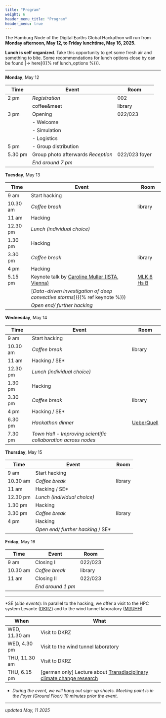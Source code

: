 ```yaml
---
title: "Program"
weight: 6
header_menu_title: "Program"
header_menu: true
---
```

The Hamburg Node of the Digital Earths Global Hackathon will run from **Monday afternoon, May 12, to Friday lunchtime, May 16, 2025**.

**Lunch is self organized**. Take this opportunity to get some fresh air and something to bite. Some recommendations for lunch options close by can be found [-> here]({{% ref lunch_options %}}).

---


**Monday**, May 12

| Time | Event | Room |
|------|-------|------|
| 2 pm | *Registration*| 002     |
|      | coffee&meet   | library |
| 3 pm | Opening       | 022/023 |
|      | - Welcome     |         |
|      | - Simulation  |         |
|      | - Logistics             |         |
| 5 pm | - Group distribution    |         |
| 5.30 pm | Group photo afterwards *Reception*    | 022/023 foyer |
| | *End around 7 pm* |


**Tuesday**, May 13

|  Time    | Event | Room |
|----------|-------|------|
|     9 am | Start hacking     |   |
| 10.30 am | *Coffee break*    | library |
|    11 am | Hacking           |         |
| 12.30 pm | *Lunch (individual choice)* | |
|  1.30 pm |  Hacking          |         |
|  3.30 pm | *Coffee break*    | library |
|    4  pm | Hacking           |         |
|  5.15 pm | Keynote talk by [Caroline Muller (ISTA, Vienna)](https://ist.ac.at/en/research/muller-group/) | [MLK 6 Hs B](https://maps.app.goo.gl/ejrctifHV1hyonhz6) |
|          |  [*Data-driven investigation of deep convective storms*]({{% ref keynote %}}) |
| | *Open end/ further hacking* |

**Wednesday**, May 14

|  Time    | Event | Room |
|----------|-------|------|
|     9 am | Start hacking     |   |
| 10.30 am | *Coffee break*    | library |
|    11 am | Hacking / SE*     |         |
| 12.30 pm | *Lunch (individual choice)* | |
|  1.30 pm | Hacking           |         |
|  3.30 pm | *Coffee break*    | library |
|    4  pm | Hacking / SE*     |         |
|  6.30 pm | *Hackathon dinner*| [UeberQuell](https://maps.app.goo.gl/tqKNn5b4jYk7hFYb6) |
|  7.30 pm | *Town Hall - Improving scientific collaboration across nodes* | |

**Thursday**, May 15

|  Time    | Event | Room |
|----------|-------|------|
|     9 am | Start hacking     |   |
| 10.30 am | *Coffee break*    | library |
|    11 am | Hacking / SE*     |         |
| 12.30 pm | *Lunch (individual choice)* | |
|  1.30 pm |  Hacking          |         |
|  3.30 pm | *Coffee break*    | library |
|    4  pm | Hacking           |         |
| | *Open end/ further hacking* / SE* |

**Friday**, May 16

|  Time    | Event | Room |
|----------|-------|------|
|     9 am | Closing I         | 022/023 |
| 10.30 am | *Coffee break*    | library |
|    11 am | Closing II        | 022/023 |
| |  *End around 1 pm*    | |

---

*SE (*side events*): In parallel to the hacking, we offer a visit to the HPC system Levante ([DKRZ](https://www.dkrz.de/en/systems/klimarechner-1?set_language=en)) and to the wind tunnel laboratory ([MI/UHH](https://www.cen.uni-hamburg.de/en/facilities/wind-tunnel.html))

| When          | What  |
| ------------- | ----- |
| WED, 11.30 am | Visit to DKRZ |
| WED,  4.30 pm | Visit to the wind tunnel laboratory |
| THU, 11.30 am | Visit to DKRZ |
| THU,  6.15 pm | [german only] Lecture about [Transdisciplinary climate change research](https://mpimet.mpg.de/jubilaeum/veranstaltungen-fuer-alle/details?tx_seminars_pi1%5BshowUid%5D=2488&cHash=f2be2bbf32ac8bd4c94fc2b38c300a46) |

* *During the event, we will hang out sign-up sheets. Meeting point is in the Foyer (Ground Floor) 10 minutes prior the event.*

---

*updated May, 11 2025*
